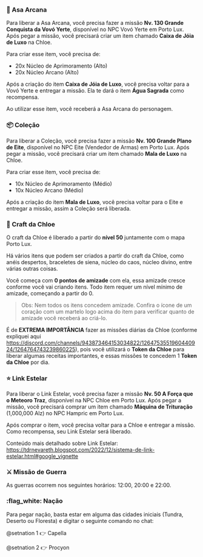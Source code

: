 ### :wing: Asa Arcana
Para liberar a Asa Arcana, você precisa fazer a missão **Nv. 130 Grande Conquista da Vovó Yerte**, disponível no NPC Vovó Yerte em Porto Lux. Após pegar a missão, você precisará criar um item chamado **Caixa de Jóia de Luxo** na Chloe.

Para criar esse item, você precisa de:
- 20x Núcleo de Aprimoramento (Alto)
- 20x Núcleo Arcano (Alto)

Após a criação do item **Caixa de Jóia de Luxo**, você precisa voltar para a Vovó Yerte e entregar a missão. Ela te dará o item **Água Sagrada** como recompensa.

Ao utilizar esse item, você receberá a Asa Arcana do personagem.

### :package: Coleção
Para liberar a Coleção, você precisa fazer a missão **Nv. 100 Grande Plano de Eite**, disponível no NPC Eite (Vendedor de Armas) em Porto Lux. Após pegar a missão, você precisará criar um item chamado **Mala de Luxo** na Chloe.

Para criar esse item, você precisa de:
- 10x Núcleo de Aprimoramento (Médio)
- 10x Núcleo Arcano (Médio)

Após a criação do item **Mala de Luxo**, você precisa voltar para o Eite e entregar a missão, assim a Coleção será liberada.

### :heart_decoration: Craft da Chloe
O craft da Chloe é liberado a partir do **nível 50** juntamente com o mapa Porto Lux.

Há vários itens que podem ser criados a partir do craft da Chloe, como anéis despertos, braceletes de siena, núcleo do caos, núcleo divino, entre várias outras coisas.

Você começa com **0 pontos de amizade** com ela, essa amizade cresce conforme você vai criando itens. Todo item requer um nível mínimo de amizade, começando a partir do 0.
> Obs: Nem todos os itens concedem amizade. Confira o ícone de um coração com um martelo logo acima do item para verificar quanto de amizade você receberá ao criá-lo.

É de **EXTREMA IMPORTÂNCIA** fazer as missões diárias da Chloe (conforme expliquei aqui https://discord.com/channels/943873464153034822/1264753551960440924/1264764743239860225), pois você utilizará o **Token da Chloe** para liberar algumas receitas importantes, e essas missões te concedem 1 **Token da Chloe** por dia.

### :star: Link Estelar
Para liberar o Link Estelar, você precisa fazer a missão **Nv. 50 A Força que o Meteoro Traz**, disponível na NPC Chloe em Porto Lux. Após pegar a missão, você precisará comprar um item chamado **Máquina de Trituração** (1,000,000 Alz) no NPC Hampric em Porto Lux.

Após comprar o item, você precisa voltar para a Chloe e entregar a missão. Como recompensa, seu Link Estelar será liberado.

Conteúdo mais detalhado sobre Link Estelar: https://tdrnevareth.blogspot.com/2022/12/sistema-de-link-estelar.html#google_vignette

### :crossed_swords: Missão de Guerra
As guerras ocorrem nos seguintes horários: 12:00, 20:00 e 22:00.

### :flag_white: Nação
Para pegar nação, basta estar em alguma das cidades iniciais (Tundra, Deserto ou Floresta) e digitar o seguinte comando no chat:

@setnation 1  :point_right: Capella

@setnation 2 :point_right: Procyon
